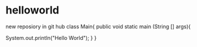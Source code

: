 # helloworld
new reposiory in git hub
class Main{
public void static main (String [] args){

System.out.println("Hello World");
}
}

